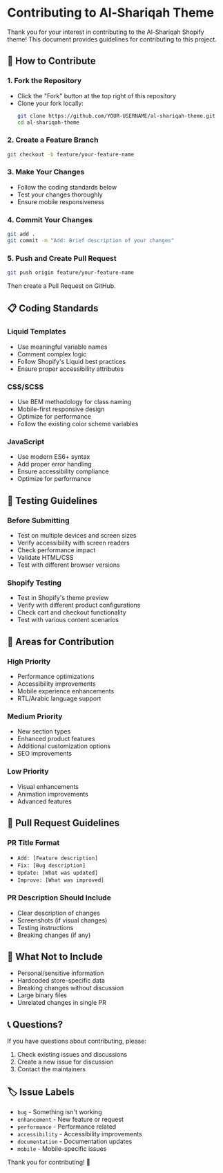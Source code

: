 # Contributing to Al-Shariqah Theme

Thank you for your interest in contributing to the Al-Shariqah Shopify theme! This document provides guidelines for contributing to this project.

## 🤝 How to Contribute

### 1. Fork the Repository
- Click the "Fork" button at the top right of this repository
- Clone your fork locally:
  ```bash
  git clone https://github.com/YOUR-USERNAME/al-shariqah-theme.git
  cd al-shariqah-theme
  ```

### 2. Create a Feature Branch
```bash
git checkout -b feature/your-feature-name
```

### 3. Make Your Changes
- Follow the coding standards below
- Test your changes thoroughly
- Ensure mobile responsiveness

### 4. Commit Your Changes
```bash
git add .
git commit -m "Add: Brief description of your changes"
```

### 5. Push and Create Pull Request
```bash
git push origin feature/your-feature-name
```
Then create a Pull Request on GitHub.

## 📋 Coding Standards

### **Liquid Templates**
- Use meaningful variable names
- Comment complex logic
- Follow Shopify's Liquid best practices
- Ensure proper accessibility attributes

### **CSS/SCSS**
- Use BEM methodology for class naming
- Mobile-first responsive design
- Optimize for performance
- Follow the existing color scheme variables

### **JavaScript**
- Use modern ES6+ syntax
- Add proper error handling
- Ensure accessibility compliance
- Optimize for performance

## 🧪 Testing Guidelines

### **Before Submitting**
- Test on multiple devices and screen sizes
- Verify accessibility with screen readers
- Check performance impact
- Validate HTML/CSS
- Test with different browser versions

### **Shopify Testing**
- Test in Shopify's theme preview
- Verify with different product configurations
- Check cart and checkout functionality
- Test with various content scenarios

## 🎯 Areas for Contribution

### **High Priority**
- Performance optimizations
- Accessibility improvements
- Mobile experience enhancements
- RTL/Arabic language support

### **Medium Priority**
- New section types
- Enhanced product features
- Additional customization options
- SEO improvements

### **Low Priority**
- Visual enhancements
- Animation improvements
- Advanced features

## 📝 Pull Request Guidelines

### **PR Title Format**
- `Add: [Feature description]`
- `Fix: [Bug description]`
- `Update: [What was updated]`
- `Improve: [What was improved]`

### **PR Description Should Include**
- Clear description of changes
- Screenshots (if visual changes)
- Testing instructions
- Breaking changes (if any)

## 🚫 What Not to Include

- Personal/sensitive information
- Hardcoded store-specific data
- Breaking changes without discussion
- Large binary files
- Unrelated changes in single PR

## 📞 Questions?

If you have questions about contributing, please:
1. Check existing issues and discussions
2. Create a new issue for discussion
3. Contact the maintainers

## 🏷️ Issue Labels

- `bug` - Something isn't working
- `enhancement` - New feature or request
- `performance` - Performance related
- `accessibility` - Accessibility improvements
- `documentation` - Documentation updates
- `mobile` - Mobile-specific issues

Thank you for contributing! 🙏
